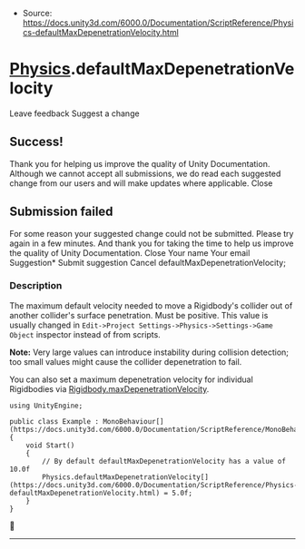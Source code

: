 * Source: https://docs.unity3d.com/6000.0/Documentation/ScriptReference/Physics-defaultMaxDepenetrationVelocity.html

#  [Physics](https://docs.unity3d.com/6000.0/Documentation/ScriptReference/Physics.html).defaultMaxDepenetrationVelocity
Leave feedback
Suggest a change
## Success!
Thank you for helping us improve the quality of Unity Documentation. Although we cannot accept all submissions, we do read each suggested change from our users and will make updates where applicable.
Close
## Submission failed
For some reason your suggested change could not be submitted. Please <a>try again</a> in a few minutes. And thank you for taking the time to help us improve the quality of Unity Documentation.
Close
Your name Your email Suggestion* Submit suggestion
Cancel
defaultMaxDepenetrationVelocity; 
### Description
The maximum default velocity needed to move a Rigidbody's collider out of another collider's surface penetration. Must be positive.
This value is usually changed in `Edit->Project Settings->Physics->Settings->Game Object` inspector instead of from scripts.  
  
**Note:** Very large values can introduce instability during collision detection; too small values might cause the collider depenetration to fail.  
  
You can also set a maximum depenetration velocity for individual Rigidbodies via [Rigidbody.maxDepenetrationVelocity](https://docs.unity3d.com/6000.0/Documentation/ScriptReference/Rigidbody-maxDepenetrationVelocity.html). 
```
using UnityEngine;  
  
public class Example : MonoBehaviour[](https://docs.unity3d.com/6000.0/Documentation/ScriptReference/MonoBehaviour.html)
{
    void Start()
    {
        // By default defaultMaxDepenetrationVelocity has a value of 10.0f
        Physics.defaultMaxDepenetrationVelocity[](https://docs.unity3d.com/6000.0/Documentation/ScriptReference/Physics-defaultMaxDepenetrationVelocity.html) = 5.0f;
    }
}

```

* * *
